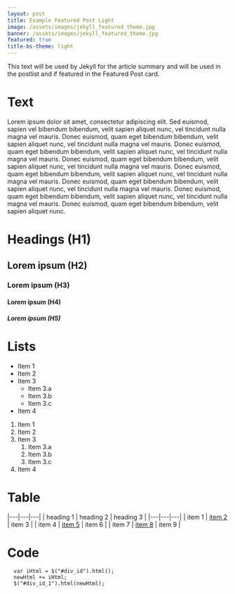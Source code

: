 ```yaml
---
layout: post
title: Example Featured Post Light
image: /assets/images/jekyll_featured_theme.jpg
banner: /assets/images/jekyll_featured_theme.jpg
featured: true
title-bs-theme: light
---
```

This text will be used by Jekyll for the article summary and will be used in the postlist and if featured in the Featured Post card.

# Text

Lorem ipsum dolor sit amet, consectetur adipiscing elit. Sed euismod, sapien vel bibendum bibendum, velit sapien aliquet nunc, 
vel tincidunt nulla magna vel mauris. Donec euismod, quam eget bibendum bibendum, velit sapien aliquet nunc, vel tincidunt 
nulla magna vel mauris. Donec euismod, quam eget bibendum bibendum, velit sapien aliquet nunc, vel tincidunt nulla magna vel 
mauris. Donec euismod, quam eget bibendum bibendum, velit sapien aliquet nunc, vel tincidunt nulla magna vel mauris. Donec euismod, 
quam eget bibendum bibendum, velit sapien aliquet nunc, vel tincidunt nulla magna vel mauris. Donec euismod, quam eget bibendum 
bibendum, velit sapien aliquet nunc, vel tincidunt nulla magna vel mauris. Donec euismod, quam eget bibendum bibendum, velit sapien 
aliquet nunc, vel tincidunt nulla magna vel mauris. Donec euismod, quam eget bibendum bibendum, velit sapien aliquet nunc.

# Headings (H1)

## Lorem ipsum (H2)

### Lorem ipsum (H3)

#### Lorem ipsum (H4)

##### Lorem ipsum (H5)

# Lists

* Item 1
* Item 2
* Item 3
  * Item 3.a
  * Item 3.b
  * Item 3.c
* Item 4

1. Item 1
1. Item 2
1. Item 3
    1. Item 3.a
    1. Item 3.b
    1. Item 3.c
1. Item 4

# Table

|---|---|---|
| heading 1 | heading 2 | heading 3 |
|---|---|---|
| item 1 | [item 2]("#") | item 3 |
| item 4 | [item 5]("#") | item 6 |
| item 7 | [item 8]("#") | item 9 |

# Code

```
  var iHtml = $("#div_id").html();
  newHtml += iHtml;
  $("#div_id_1").html(newHtml);
```
